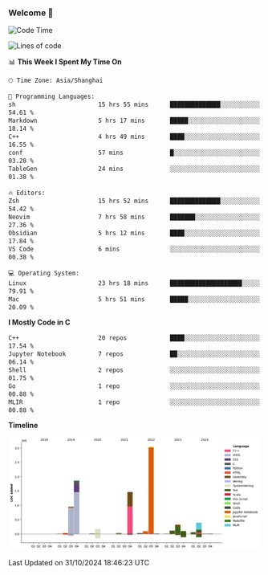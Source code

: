 ### Welcome 👋

<!--START_SECTION:waka-->
![Code Time](http://img.shields.io/badge/Code%20Time-1%2C686%20hrs%2022%20mins-blue)

![Lines of code](https://img.shields.io/badge/From%20Hello%20World%20I%27ve%20Written-8.7%20million%20lines%20of%20code-blue)

📊 **This Week I Spent My Time On** 

```text
🕑︎ Time Zone: Asia/Shanghai

💬 Programming Languages: 
sh                       15 hrs 55 mins      ██████████████░░░░░░░░░░░   54.61 % 
Markdown                 5 hrs 17 mins       █████░░░░░░░░░░░░░░░░░░░░   18.14 % 
C++                      4 hrs 49 mins       ████░░░░░░░░░░░░░░░░░░░░░   16.55 % 
conf                     57 mins             █░░░░░░░░░░░░░░░░░░░░░░░░   03.28 % 
TableGen                 24 mins             ░░░░░░░░░░░░░░░░░░░░░░░░░   01.38 % 

🔥 Editors: 
Zsh                      15 hrs 52 mins      ██████████████░░░░░░░░░░░   54.42 % 
Neovim                   7 hrs 58 mins       ███████░░░░░░░░░░░░░░░░░░   27.36 % 
Obsidian                 5 hrs 12 mins       ████░░░░░░░░░░░░░░░░░░░░░   17.84 % 
VS Code                  6 mins              ░░░░░░░░░░░░░░░░░░░░░░░░░   00.38 % 

💻 Operating System: 
Linux                    23 hrs 18 mins      ████████████████████░░░░░   79.91 % 
Mac                      5 hrs 51 mins       █████░░░░░░░░░░░░░░░░░░░░   20.09 % 
```

**I Mostly Code in C** 

```text
C++                      20 repos            ████░░░░░░░░░░░░░░░░░░░░░   17.54 % 
Jupyter Notebook         7 repos             ██░░░░░░░░░░░░░░░░░░░░░░░   06.14 % 
Shell                    2 repos             ░░░░░░░░░░░░░░░░░░░░░░░░░   01.75 % 
Go                       1 repo              ░░░░░░░░░░░░░░░░░░░░░░░░░   00.88 % 
MLIR                     1 repo              ░░░░░░░░░░░░░░░░░░░░░░░░░   00.88 % 
```



**Timeline**

![Lines of Code chart](https://raw.githubusercontent.com/Bohan-hu/Bohan-hu/master/assets/bar_graph.png)


 Last Updated on 31/10/2024 18:46:23 UTC
<!--END_SECTION:waka-->



